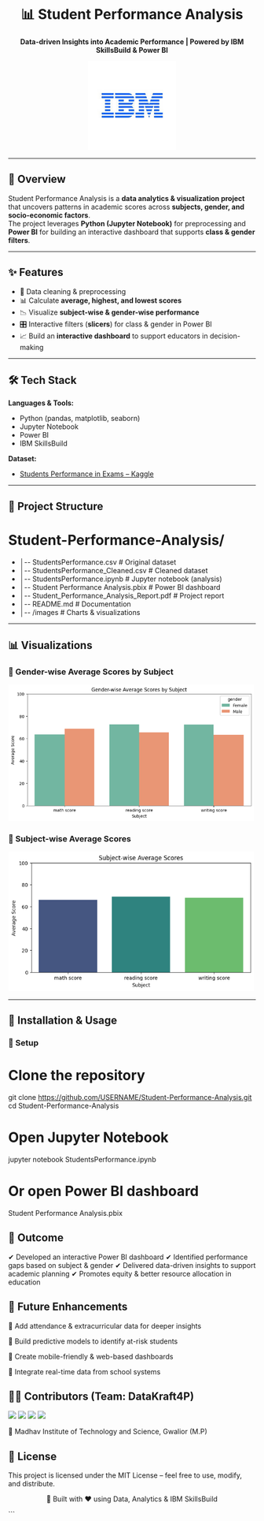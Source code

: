 <!-- Banner -->
<h1 align="center">📊 Student Performance Analysis</h1>
<p align="center">
  <b>Data-driven Insights into Academic Performance | Powered by IBM SkillsBuild & Power BI</b>  
</p>

<p align="center">
  <img src="ibm_img.jpeg" width="180" alt="IBM Logo" />
</p>

---

## 📌 Overview  
Student Performance Analysis is a **data analytics & visualization project** that uncovers patterns in academic scores across **subjects, gender, and socio-economic factors**.  
The project leverages **Python (Jupyter Notebook)** for preprocessing and **Power BI** for building an interactive dashboard that supports **class & gender filters**.  

---

## ✨ Features  
- 🧹 Data cleaning & preprocessing  
- 📊 Calculate **average, highest, and lowest scores**  
- 📉 Visualize **subject-wise & gender-wise performance**  
- 🎛 Interactive filters (**slicers**) for class & gender in Power BI  
- 📈 Build an **interactive dashboard** to support educators in decision-making  

---

## 🛠️ Tech Stack  
**Languages & Tools:**  
- Python (pandas, matplotlib, seaborn)  
- Jupyter Notebook  
- Power BI  
- IBM SkillsBuild  

**Dataset:**  
- [Students Performance in Exams – Kaggle](https://www.kaggle.com/datasets/spscientist/students-performance-in-exams)  

---

## 📂 Project Structure  
# Student-Performance-Analysis/
- │-- StudentsPerformance.csv # Original dataset
- │-- StudentsPerformance_Cleaned.csv # Cleaned dataset
- │-- StudentsPerformance.ipynb # Jupyter notebook (analysis)
- │-- Student Performance Analysis.pbix # Power BI dashboard
- │-- Student_Performance_Analysis_Report.pdf # Project report
- │-- README.md # Documentation
- │-- /images # Charts & visualizations


---

## 📊 Visualizations  

### 🔹 Gender-wise Average Scores by Subject  
<img src="Gender - Wise Average Scores by Subject.png" width="500"/>  

### 🔹 Subject-wise Average Scores  
<img src="Subject - Wise Average Scores.png" width="500"/>  

---

## 🚀 Installation & Usage  

### 🔧 Setup  

# Clone the repository
git clone https://github.com/USERNAME/Student-Performance-Analysis.git
cd Student-Performance-Analysis

# Open Jupyter Notebook
jupyter notebook StudentsPerformance.ipynb

# Or open Power BI dashboard
Student Performance Analysis.pbix

## 🌟 Outcome

✔ Developed an interactive Power BI dashboard
✔ Identified performance gaps based on subject & gender
✔ Delivered data-driven insights to support academic planning
✔ Promotes equity & better resource allocation in education

## 🔮 Future Enhancements

📌 Add attendance & extracurricular data for deeper insights

📌 Build predictive models to identify at-risk students

📌 Create mobile-friendly & web-based dashboards

📌 Integrate real-time data from school systems

## 👨‍💻 Contributors (Team: DataKraft4P)
<p align="left"> <img src="https://img.shields.io/badge/Krish Gupta-blue" /> <img src="https://img.shields.io/badge/Prateek Batham-green" /> <img src="https://img.shields.io/badge/Pratham Hande-orange" /> <img src="https://img.shields.io/badge/Priyanshu Chouhan-yellow" /> </p>

📍 Madhav Institute of Technology and Science, Gwalior (M.P)

## 📜 License

This project is licensed under the MIT License – feel free to use, modify, and distribute.

<p align="center"> 🚀 Built with ❤️ using Data, Analytics & IBM SkillsBuild </p> ```



